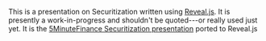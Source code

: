 This is a presentation on Securitization written using [Reveal.js](https://github.com/hakimel/reveal.js).  It is presently a work-in-progress and shouldn't be quoted---or really used just yet.  It is the [5MinuteFinance Securitization presentation](https://github.com/FinancialMarkets/5MinuteFinance/blob/master/Portfolio_Finance/securitization/securitization.Rmd) ported to Reveal.js
